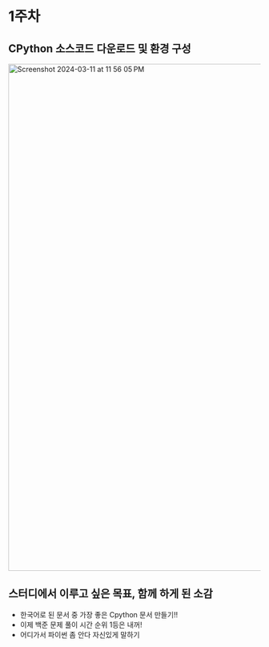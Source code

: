 # 1주차

## CPython 소스코드 다운로드 및 환경 구성

<img width="1013" alt="Screenshot 2024-03-11 at 11 56 05 PM" src="https://github.com/why-arong/CPython-Guide/assets/68311908/09bd1ec1-5358-4478-9c10-5d04e7895a05">

## 스터디에서 이루고 싶은 목표, 함께 하게 된 소감

- 한국어로 된 문서 중 가장 좋은 Cpython 문서 만들기!!
- 이제 백준 문제 풀이 시간 순위 1등은 내꺼!
- 어디가서 파이썬 좀 안다 자신있게 말하기
